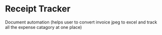 # Receipt Tracker 
 Document automation (helps user to convert invoice jpeg to excel and track all the expense catagory at one place)
